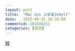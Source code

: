 ```yaml
---
layout: post
title:  "Mac osx 上安装Jekyll"
date:   2015-08-25 10:35:00
commentid: 201508251
categories: [其他]
---
```


[转](http://beiyuu.com/github-pages/)



	
	
	
	
	